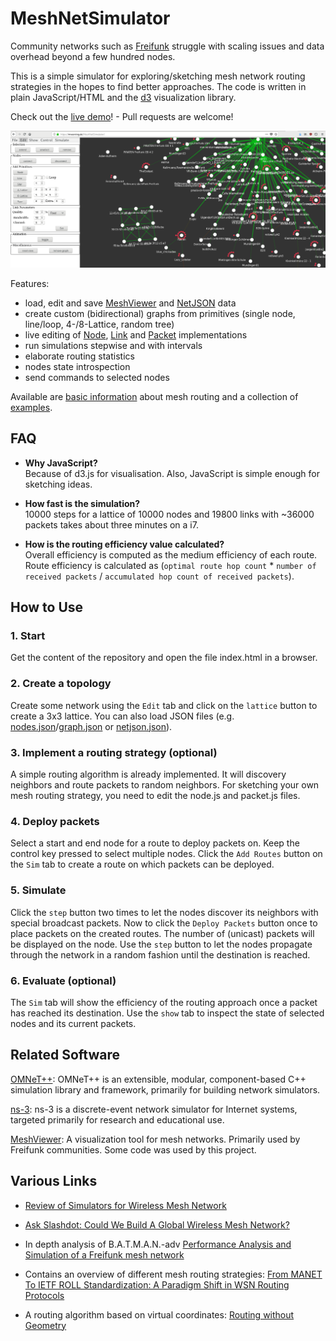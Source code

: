 # MeshNetSimulator

Community networks such as [Freifunk](https://freifunk.net) struggle with scaling issues and data overhead beyond a few hundred nodes.

This is a simple simulator for exploring/sketching mesh network routing strategies in the hopes to find better approaches.
The code is written in plain JavaScript/HTML and the [d3](https://d3js.org) visualization library.

Check out the [live demo](https://mwarning.de/MeshNetSimulator/)! - Pull requests are welcome!

![screenshot](docs/screenshot.png)

Features:
- load, edit and save [MeshViewer](https://github.com/ffrgb/meshviewer) and [NetJSON](http://netjson.org/rfc.html) data
- create custom (bidirectional) graphs from primitives (single node, line/loop, 4-/8-Lattice, random tree)
- live editing of [Node](src/node.js), [Link](src/link.js) and [Packet](src/packet.js) implementations
- run simulations stepwise and with intervals
- elaborate routing statistics
- nodes state introspection
- send commands to selected nodes

Available are [basic information](docs/about_mesh_networking.md) about mesh routing and a collection of [examples](docs/node_examples.md).

## FAQ

* **Why JavaScript?**  
  Because of d3.js for visualisation. Also, JavaScript is simple enough for sketching ideas.

* **How fast is the simulation?**  
  10000 steps for a lattice of 10000 nodes and 19800 links with ~36000 packets takes about three minutes on a i7.

* **How is the routing efficiency value calculated?**  
  Overall efficiency is computed as the medium efficiency of each route. Route efficiency is calculated as (`optimal route hop count` * `number of received packets` / `accumulated hop count of received packets`).

## How to Use

### 1. Start

Get the content of the repository and open the file index.html in a browser.

### 2. Create a topology

Create some network using the `Edit` tab and click on the `lattice` button to create a 3x3 lattice.
You can also load JSON files (e.g. [nodes.json](https://regensburg.freifunk.net/data/nodes.json)/[graph.json](https://regensburg.freifunk.net/data/graph.json) or [netjson.json](https://nodeshot.org/netjsongraph/examples/data/netjson.json)).

### 3. Implement a routing strategy (optional)

A simple routing algorithm is already implemented. It will discovery neighbors and route packets to random neighbors.
For sketching your own mesh routing strategy, you need to edit the node.js and packet.js files.

### 4. Deploy packets
Select a start and end node for a route to deploy packets on. Keep the control key pressed to select multiple nodes.
Click the `Add Routes` button on the `Sim` tab to create a route on which packets can be deployed.

### 5. Simulate

Click the `step` button two times to let the nodes discover its neighbors with special broadcast packets.
Now to click the `Deploy Packets` button once to place packets on the created routes.
The number of (unicast) packets will be displayed on the node.
Use the `step` button to let the nodes propagate through the network in a random fashion until the destination is reached.

### 6. Evaluate (optional)

The `Sim` tab will show the efficiency of the routing approach once a packet has reached its destination.
Use the `show` tab to inspect the state of selected nodes and its current packets.

## Related Software

[OMNeT++](https://www.omnetpp.org/): OMNeT++ is an extensible, modular, component-based C++ simulation library and framework, primarily for building network simulators.

[ns-3](https://www.nsnam.org/): ns-3 is a discrete-event network simulator for Internet systems, targeted primarily for research and educational use. 

[MeshViewer](https://github.com/ffrgb/meshviewer): A visualization tool for mesh networks. Primarily used by Freifunk communities. Some code was used by this project.

## Various Links

- [Review of Simulators for Wireless Mesh Network](http://dlibra.itl.waw.pl/dlibra-webapp/Content/1800/ISSN_1509-4553_3_2014_82.pdf)

- [Ask Slashdot: Could We Build A Global Wireless Mesh Network?](https://ask.slashdot.org/story/17/04/29/2134234/ask-slashdot-could-we-build-a-global-wireless-mesh-network)

- In depth analysis of B.A.T.M.A.N.-adv [Performance Analysis and Simulation of a Freifunk mesh network](http://thardes.de/wp-content/uploads/2016/03/thesis.pdf)

- Contains an overview of different mesh routing strategies: [From MANET To IETF ROLL Standardization: A Paradigm Shift in WSN Routing Protocols](http://www.cttc.es/publication/from-manet-to-ietf-roll-standardization-a-paradigm-shift-in-wsn-routing-protocols/)

- A routing algorithm based on virtual coordinates: [Routing without Geometry](https://www.tik.ee.ethz.ch/file/f26a5590c4dcab48af753012f3aa9ab4/sirocco05.pdf)

